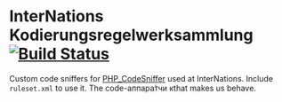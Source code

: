# InterNations Kodierungsregelwerksammlung [![Build Status](https://travis-ci.org/InterNations/kodierungsregelwerksammlung.png?branch=master)](https://travis-ci.org/InterNations/kodierungsregelwerksammlung)

Custom code sniffers for [PHP_CodeSniffer](http://pear.php.net/package/PHP_CodeSniffer) used at InterNations. Include `ruleset.xml` to use it.
The code-аппара́тчи кthat makes us behave.
